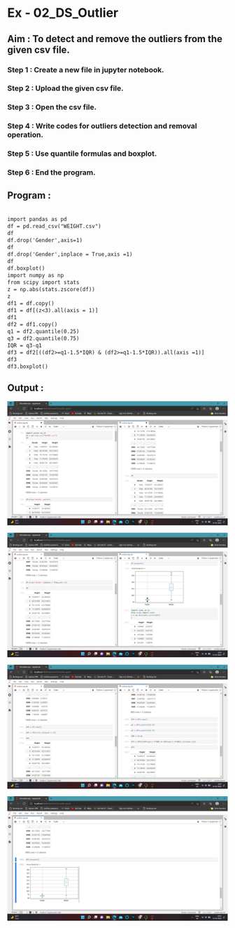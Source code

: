 # Ex - 02_DS_Outlier

## Aim : To detect and remove the outliers from the given csv file.

### Step 1 : Create a new file in jupyter notebook.
### Step 2 : Upload the given csv file.
### Step 3 : Open the csv file.
### Step 4 : Write codes for outliers detection and removal operation.
### Step 5 : Use quantile formulas and boxplot.
### Step 6 : End the program.

## Program :
~~~

import pandas as pd
df = pd.read_csv("WEIGHT.csv")
df
df.drop('Gender',axis=1)
df
df.drop('Gender',inplace = True,axis =1)
df
df.boxplot()
import numpy as np
from scipy import stats
z = np.abs(stats.zscore(df))
z
df1 = df.copy()
df1 = df[(z<3).all(axis = 1)]
df1
df2 = df1.copy()
q1 = df2.quantile(0.25)
q3 = df2.quantile(0.75)
IQR = q3-q1
df3 = df2[((df2>=q1-1.5*IQR) & (df2>=q1-1.5*IQR)).all(axis =1)]
df3
df3.boxplot()

~~~

## Output :
![output](scr1.png)

![output](scr2.png)

![output](scr3.png)

![output](scr4.png)